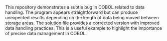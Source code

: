 This repository demonstrates a subtle bug in COBOL related to data handling.  The program appears straightforward but can produce unexpected results depending on the length of data being moved between storage areas. The solution file provides a corrected version with improved data handling practices.  This is a useful example to highlight the importance of precise data management in COBOL.